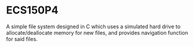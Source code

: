 # ECS150P4

A simple file system designed in C which uses a simulated hard drive to allocate/deallocate memory for new files, and provides navigation function for said files.

